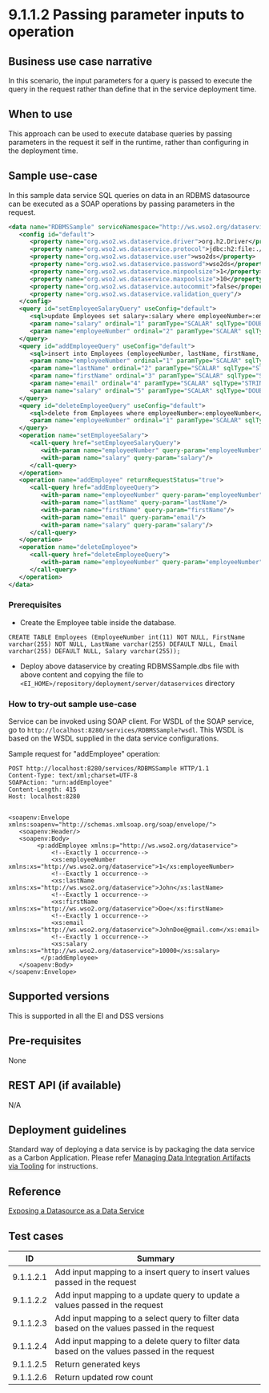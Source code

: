 # 9.1.1.2 Passing parameter inputs to operation

## Business use case narrative

In this scenario, the input parameters for a query is passed to execute the query in the request rather than define that
in the service deployment time.

## When to use
This approach can be used to execute database queries by passing parameters in the request it self in the runtime, 
rather than configuring in the deployment time.

## Sample use-case
In this sample data service SQL queries on data in an RDBMS datasource can be executed as
a SOAP operations by passing parameters in the request.

```xml
<data name="RDBMSSample" serviceNamespace="http://ws.wso2.org/dataservice/samples/rdbms_sample">
   <config id="default">
      <property name="org.wso2.ws.dataservice.driver">org.h2.Driver</property>
      <property name="org.wso2.ws.dataservice.protocol">jdbc:h2:file:./samples/data-services/database/DATA_SERV_SAMP</property>
      <property name="org.wso2.ws.dataservice.user">wso2ds</property>
      <property name="org.wso2.ws.dataservice.password">wso2ds</property>
      <property name="org.wso2.ws.dataservice.minpoolsize">1</property>
      <property name="org.wso2.ws.dataservice.maxpoolsize">10</property>
      <property name="org.wso2.ws.dataservice.autocommit">false</property>
      <property name="org.wso2.ws.dataservice.validation_query"/>
   </config>
   <query id="setEmployeeSalaryQuery" useConfig="default">
      <sql>update Employees set salary=:salary where employeeNumber=:employeeNumber</sql>
      <param name="salary" ordinal="1" paramType="SCALAR" sqlType="DOUBLE" type="IN"/>
      <param name="employeeNumber" ordinal="2" paramType="SCALAR" sqlType="INTEGER" type="IN"/>
   </query>
   <query id="addEmployeeQuery" useConfig="default">
      <sql>insert into Employees (employeeNumber, lastName, firstName, email, salary) values(:employeeNumber,:lastName,:firstName,:email,:salary)</sql>
      <param name="employeeNumber" ordinal="1" paramType="SCALAR" sqlType="INTEGER" type="IN"/>
      <param name="lastName" ordinal="2" paramType="SCALAR" sqlType="STRING" type="IN"/>
      <param name="firstName" ordinal="3" paramType="SCALAR" sqlType="STRING" type="IN"/>
      <param name="email" ordinal="4" paramType="SCALAR" sqlType="STRING" type="IN"/>
      <param name="salary" ordinal="5" paramType="SCALAR" sqlType="DOUBLE" type="IN"/>
   </query>
   <query id="deleteEmployeeQuery" useConfig="default">
      <sql>delete from Employees where employeeNumber=:employeeNumber</sql>
      <param name="employeeNumber" ordinal="1" paramType="SCALAR" sqlType="INTEGER" type="IN"/>
   </query>
   <operation name="setEmployeeSalary">
      <call-query href="setEmployeeSalaryQuery">
         <with-param name="employeeNumber" query-param="employeeNumber"/>
         <with-param name="salary" query-param="salary"/>
      </call-query>
   </operation>
   <operation name="addEmployee" returnRequestStatus="true">
      <call-query href="addEmployeeQuery">
         <with-param name="employeeNumber" query-param="employeeNumber"/>
         <with-param name="lastName" query-param="lastName"/>
         <with-param name="firstName" query-param="firstName"/>
         <with-param name="email" query-param="email"/>
         <with-param name="salary" query-param="salary"/>
      </call-query>
   </operation>
   <operation name="deleteEmployee">
      <call-query href="deleteEmployeeQuery">
         <with-param name="employeeNumber" query-param="employeeNumber"/>
      </call-query>
   </operation>
</data>
```

### Prerequisites
* Create the Employee table inside the database.
```
CREATE TABLE Employees (EmployeeNumber int(11) NOT NULL, FirstName varchar(255) NOT NULL, LastName varchar(255) DEFAULT NULL, Email varchar(255) DEFAULT NULL, Salary varchar(255));
```
* Deploy above dataservice by creating RDBMSSample.dbs file with above content and copying the file to 
```<EI_HOME>/repository/deployment/server/dataservices``` directory

### How to try-out sample use-case
Service can be invoked using SOAP client.
For WSDL of the SOAP service, go to ```http://localhost:8280/services/RDBMSSample?wsdl```. 
This WSDL is based on the WSDL supplied in the data service configurations.

Sample request for "addEmployee" operation:
```text
POST http://localhost:8280/services/RDBMSSample HTTP/1.1
Content-Type: text/xml;charset=UTF-8
SOAPAction: "urn:addEmployee"
Content-Length: 415
Host: localhost:8280


<soapenv:Envelope xmlns:soapenv="http://schemas.xmlsoap.org/soap/envelope/">
   <soapenv:Header/>
   <soapenv:Body>
        <p:addEmployee xmlns:p="http://ws.wso2.org/dataservice">
            <!--Exactly 1 occurrence-->
            <xs:employeeNumber xmlns:xs="http://ws.wso2.org/dataservice">1</xs:employeeNumber>
            <!--Exactly 1 occurrence-->
            <xs:lastName xmlns:xs="http://ws.wso2.org/dataservice">John</xs:lastName>
            <!--Exactly 1 occurrence-->
            <xs:firstName xmlns:xs="http://ws.wso2.org/dataservice">Doe</xs:firstName>
            <!--Exactly 1 occurrence-->
            <xs:email xmlns:xs="http://ws.wso2.org/dataservice">JohnDoe@gmail.com</xs:email>
            <!--Exactly 1 occurrence-->
            <xs:salary xmlns:xs="http://ws.wso2.org/dataservice">10000</xs:salary>
         </p:addEmployee>
   </soapenv:Body>
</soapenv:Envelope>
```

## Supported versions
This is supported in all the EI and DSS versions

## Pre-requisites
None

## REST API (if available)
N/A

## Deployment guidelines
Standard way of deploying a data service is by packaging the data service as a Carbon Application. Please refer 
[Managing Data Integration Artifacts via Tooling](https://docs.wso2.com/display/EI640/Managing+Data+Integration+Artifacts+via+Tooling) for instructions.

## Reference
[Exposing a Datasource as a Data Service](https://docs.wso2.com/display/EI640/Exposing+a+Datasource+as+a+Data+Service)

## Test cases

|      ID       | Summary |
| ------------- | ------------- |
| 9.1.1.2.1     | Add input mapping to a insert query to insert values passed in the request |
| 9.1.1.2.2     | Add input mapping to a update query to update a values passed in the request |
| 9.1.1.2.3     | Add input mapping to a select query to filter data based on the values passed in the request |
| 9.1.1.2.4     | Add input mapping to a delete query to filter data based on the values passed in the request |
| 9.1.1.2.5     | Return generated keys |
| 9.1.1.2.6     | Return updated row count |